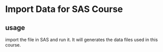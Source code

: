 # Import Data for SAS Course

## usage

import the file in SAS and run it. It will generates the data files used in this course. 
